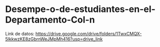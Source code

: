 # Desempe-o-de-estudiantes-en-el-Departamento-Col-n

Link de datos: https://drive.google.com/drive/folders/1TwxCMQX-5lkkwzKE8zGbrnWeJMpMh416?usp=drive_link
